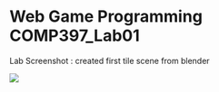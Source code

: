 Web Game Programming COMP397_Lab01
====================================
Lab Screenshot : created first tile scene from blender


<img src="https://user-images.githubusercontent.com/59883982/105563881-c0685680-5ced-11eb-98af-105b2e3ea099.JPG">
